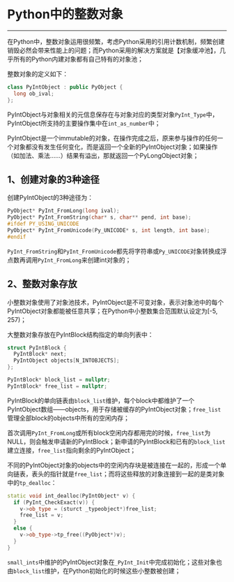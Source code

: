 # **Python中的整数对象**
***

在Python中，整数对象运用很频繁，考虑Python采用的引用计数机制，频繁创建销毁必然会带来性能上的问题；而Python采用的解决方案就是【对象缓冲池】，几乎所有的Python内建对象都有自己特有的对象池；

整数对象的定义如下：
```C++
class PyIntObject : public PyObject {
  long ob_ival;
};
```

PyIntObject与对象相关的元信息保存在与对象对应的类型对象`PyInt_Type`中，PyIntObject所支持的主要操作集中在`int_as_number`中；

PyIntObject是一个immutable的对象，在操作完成之后，原来参与操作的任何一个对象都没有发生任何变化，而是返回一个全新的PyIntObject对象；如果操作（如加法、乘法……）结果有溢出，那就返回一个PyLongObject对象；

## **1、创建对象的3种途径**
创建PyIntObject的3种途径为：
```C++
PyObject* PyInt_FromLong(long ival);
PyObject* PyInt_FromString(char* s, char** pend, int base);
#ifdef PY_USING_UNICODE
PyObject* PyInt_FromUnicode(Py_UNICODE* s, int length, int base);
#endif
```
`PyInt_FromString`和`PyInt_FromUnicode`都先将字符串或`Py_UNICODE`对象转换成浮点数再调用`PyInt_FromLong`来创建int对象的；

## **2、整数对象存放**
小整数对象使用了对象池技术，PyIntObject是不可变对象，表示对象池中的每个PyIntObject对象都能被任意共享；在Python中小整数集合范围默认设定为[-5, 257)；

大整数对象存放在PyIntBlock结构指定的单向列表中：
```C++
struct PyIntBlock {
  PyIntBlock* next;
  PyIntObject objects[N_INTOBJECTS];
};

PyIntBlock* block_list = nullptr;
PyIntBlock* free_list = nullptr;
```
PyIntBlock的单向链表由`block_list`维护，每个block中都维护了一个PyIntObject数组——objects，用于存储被缓存的PyIntObject对象；`free_list`管理全部block的objects中所有的空闲内存；

首次调用`PyInt_FromLong`或所有block空闲内存都用完的时候，`free_list`为NULL，则会触发申请新的PyIntBlock；新申请的PyIntBlock和已有的`block_list`建立连接，`free_list`指向剩余的PyIntObject；

不同的PyIntObject对象的objects中的空闲内存块是被连接在一起的，形成一个单向链表，表头的指针就是`free_list`；而将这些释放的对象连接到一起的是类对象中的`tp_dealloc`：
```C++
static void int_dealloc(PyIntObject* v) {
  if (PyInt_CheckExact(v)) {
    v->ob_type = (sturct _typeobject*)free_list;
    free_list = v;
  }
  else {
    v->ob_type->tp_free((PyObject*)v);
  }
}
```
`small_ints`中维护的PyIntObject对象在`_PyInt_Init`中完成初始化；这些对象也由`block_list`维护，在Python初始化的时候这些小整数被创建；
